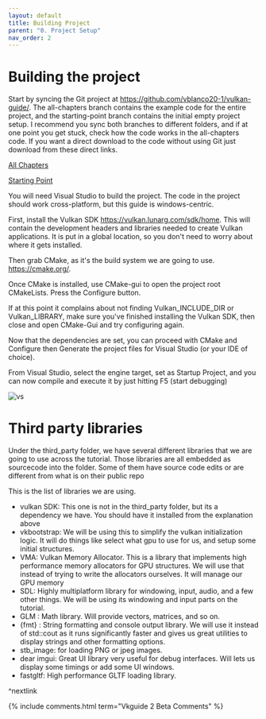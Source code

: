 ```yaml
---
layout: default
title: Building Project
parent: "0. Project Setup"
nav_order: 2
---
```


# Building the project

Start by syncing the Git project at <https://github.com/vblanco20-1/vulkan-guide/>.
The all-chapters branch contains the example code for the entire project, and the starting-point branch contains the initial empty project setup. I recommend you sync both branches to different folders, and if at one point you get stuck, check how the code works in the all-chapters code.
If you want a direct download to the code without using Git just download from these direct links. 

[All Chapters](https://github.com/vblanco20-1/vulkan-guide/archive/all-chapters-1.3-wip.zip)

[Starting Point](https://github.com/vblanco20-1/vulkan-guide/archive/starting-point-2.zip)


You will need Visual Studio to build the project. The code in the project should work cross-platform, but this guide is windows-centric.

First, install the Vulkan SDK <https://vulkan.lunarg.com/sdk/home>. This will contain the development headers and libraries needed to create Vulkan applications. It is put in a global location, so you don't need to worry about where it gets installed.

Then grab CMake, as it's the build system we are going to use. <https://cmake.org/>.

Once CMake is installed, use CMake-gui to open the project root CMakeLists. Press the Configure button.

If at this point it complains about not finding Vulkan_INCLUDE_DIR or Vulkan_LIBRARY, make sure you've finished installing the Vulkan SDK, then close and open CMake-Gui and try configuring again. 

Now that the dependencies are set, you can proceed with CMake and Configure then Generate the project files for Visual Studio (or your IDE of choice). 

From Visual Studio, select the engine target, set as Startup Project, and you can now compile and execute it by just hitting F5 (start debugging)

![vs]({{site.baseurl}}/assets/images/vs_compile.png)

# Third party libraries
Under the third_party folder, we have several different libraries that we are going to use across the tutorial. Those libraries are all embedded as sourcecode into the folder. Some of them have source code edits or are different from what is on their public repo

This is the list of libraries we are using.

- vulkan SDK: This one is not in the third_party folder, but its a dependency we have. You should have it installed from the explanation above
- vkbootstrap: We will be using this to simplify the vulkan initialization logic. It will do things like select what gpu to use for us, and setup some initial structures.
- VMA: Vulkan Memory Allocator. This is a library that implements high performance memory allocators for GPU structures. We will use that instead of trying to write the allocators ourselves. It will manage our GPU memory
- SDL: Highly multiplatform library for windowing, input, audio, and a few other things. We will be using its windowing and input parts on the tutorial.
- GLM : Math library. Will provide vectors, matrices, and so on.
- {fmt} : String formatting and console output library. We will use it instead of std::cout as it runs significantly faster and gives us great utilities to display strings and other formatting options.
- stb_image: for loading PNG or jpeg images.
- dear imgui: Great UI library very useful for debug interfaces. Will lets us display some timings or add some UI windows.
- fastgltf: High performance GLTF loading library. 


^nextlink

{% include comments.html term="Vkguide 2 Beta Comments" %}